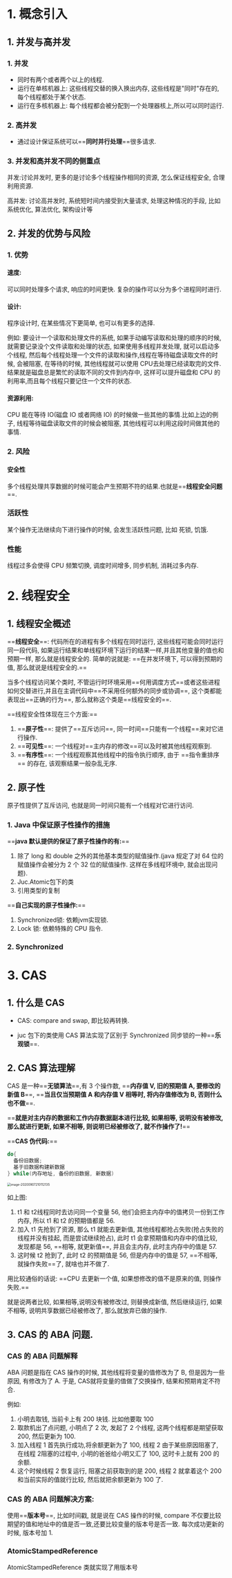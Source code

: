 # 1. 概念引入

## 1. 并发与高并发

### 1. 并发

- 同时有两个或者两个以上的线程.
- 运行在单核机器上: 这些线程交替的换入换出内存, 这些线程是"同时"存在的, 每个线程都处于某个状态.
- 运行在多核机器上: 每个线程都会被分配到一个处理器核上,所以可以同时运行.

### 2. 高并发

- 通过设计保证系统可以==**同时并行处理**==很多请求.



### 3. 并发和高并发不同的侧重点

并发:讨论并发时, 更多的是讨论多个线程操作相同的资源, 怎么保证线程安全, 合理利用资源.

高并发: 讨论高并发时, 系统短时间内接受到大量请求, 处理这种情况的手段, 比如系统优化, 算法优化, 架构设计等



## 2. 并发的优势与风险

### 1. 优势

#### 速度: 

可以同时处理多个请求, 响应的时间更快. 复杂的操作可以分为多个进程同时进行.

#### 设计:

程序设计时, 在某些情况下更简单, 也可以有更多的选择.

例如: 要设计一个读取和处理文件的系统, 如果手动编写读取和处理的顺序的时候, 就需要记录没个文件读取和处理的状态, 如果使用多线程并发处理, 就可以启动多个线程, 然后每个线程处理一个文件的读取和操作,线程在等待磁盘读取文件的时候, 会被阻塞, 在等待的时候, 其他线程就可以使用 CPU去处理已经读取完的文件. 结果就是磁盘总是繁忙的读取不同的文件到内存中, 这样可以提升磁盘和 CPU 的利用率,而且每个线程只要记住一个文件的状态.

#### 资源利用:

CPU 能在等待 IO(磁盘 IO 或者网络 IO) 的时候做一些其他的事情.比如上边的例子, 线程等待磁盘读取文件的时候会被阻塞, 其他线程可以利用这段时间做其他的事情.

### 2. 风险

#### 安全性

多个线程处理共享数据的时候可能会产生预期不符的结果.也就是==**线程安全问题**==.

### 活跃性

某个操作无法继续向下进行操作的时候, 会发生活跃性问题, 比如 死锁, 饥饿. 

### 性能

线程过多会使得 CPU 频繁切换, 调度时间增多, 同步机制, 消耗过多内存.



# 2. 线程安全

## 1. 线程安全概述

==**线程安全**==: 代码所在的进程有多个线程在同时运行, 这些线程可能会同时运行同一段代码, 如果运行结果和单线程环境下运行的结果一样,并且其他变量的值也和预期一样, 那么就是线程安全的. 简单的说就是: ==在并发环境下, 可以得到预期的值, 那么就说是线程安全的.==

当多个线程访问某个类时, 不管运行时环境采用==何用调度方式==或者这些进程如何交替进行,并且在主调代码中==不采用任何额外的同步或协调==, 这个类都能表现出==正确的行为==, 那么就称这个类是==线程安全的==.

==线程安全性体现在三个方面:==

1. ==**原子性**==: 提供了==互斥访问==, 同一时间==只能有一个线程==来对它进行操作.
2. ==**可见性**==: 一个线程对==主内存的修改==可以及时被其他线程观察到.
3. ==**有序性**==: 一个线程观察其他线程中的指令执行顺序, 由于 ==指令重排序== 的存在, 该观察结果一般杂乱无序.

## 2. 原子性

原子性提供了互斥访问, 也就是同一时间只能有一个线程对它进行访问.



### 1. Java 中保证原子性操作的措施

==**java 默认提供的保证了原子性操作的有:**==

1. 除了 long 和 double 之外的其他基本类型的赋值操作.(java 规定了对 64 位的赋值操作会被分为 2 个 32 位的赋值操作. 这样在多线程环境中, 就会出现问题).
2. Juc.Atomic包下的类
3. 引用类型的复制

==**自己实现的原子性操作:**==

1. Synchronized锁: 依赖jvm实现锁.
2. Lock 锁: 依赖特殊的 CPU 指令.



### 2. Synchronized



# 3. CAS

## 1. 什么是 CAS

- CAS: compare and swap, 即比较再转换.

- juc 包下的类使用 CAS 算法实现了区别于 Synchronized 同步锁的一种==**乐观锁**==. 

## 2. CAS 算法理解

CAS 是一种==**无锁算法**==,有 3 个操作数, ==**内存值 V, 旧的预期值 A, 要修改的新值 B**==, ==**当且仅当预期值 A 和内存值 V 相等时, 将内存值修改为 B, 否则什么也不做**==.



==**就是对主内存的数据和工作内存数据副本进行比较, 如果相等, 说明没有被修改, 那么就进行更新, 如果不相等, 则说明已经被修改了, 就不作操作了!**==



==**CAS 伪代码:**==

```java 
do{
  备份旧数据;
  基于旧数据构建新数据
} while(内存地址, 备份的旧数据, 新数据)
```

<img src="/Users/cy/develop/doc/local/picture/并发与高并发/image-20200907210112135.png" alt="image-20200907210112135" style="zoom:50%;" />

如上图:

1. t1 和 t2线程同时去访问同一个变量 56, 他们会把主内存中的值拷贝一份到工作内存, 所以 t1 和 t2 的预期值都是 56.
2. 加入 t1 先抢到了资源, 那么 t1 就能去更新值, 其他线程都抢占失败(抢占失败的线程并没有挂起, 而是尝试继续抢占), 此时 t1 会拿预期值和内存中的值比较, 发现都是 56, ==相等, 就更新值==, 并且会主内存, 此时主内存中的值是 57.
3. 这时候 t2 抢到了, 此时 t2 的预期值是 56, 但是内存中的值是 57, ==不相等, 就操作失败==了, 就啥也并不做了.

用比较通俗的话说: ==CPU 去更新一个值, 如果想修改的值不是原来的值, 则操作失败.==

就是说两者比较, 如果相等,说明没有被修改过, 则替换成新值, 然后继续运行, 如果不相等, 说明共享数据已经被修改了, 那么就放弃已做的操作.



## 3. CAS 的 ABA 问题.

### CAS 的 ABA 问题解释

ABA 问题是指在 CAS 操作的时候, 其他线程将变量的值修改为了 B, 但是因为一些原因, 有修改为了 A. 于是, CAS就将变量的值做了交换操作, 结果和预期肯定不符合.

例如:

1. 小明去取钱, 当前卡上有 200 块钱. 比如他要取 100
2. 取款机出了点问题, 小明点了 2 次, 发起了 2 个线程, 这两个线程都是期望获取 200, 然后更新为 100.
3. 加入线程 1 首先执行成功,将余额更新为了 100, 线程 2 由于某些原因阻塞了, 在线程 2阻塞的过程中, 小明的爸爸给小明又汇了 100, 这时卡上就有 200 的余额.
4. 这个时候线程 2 恢复运行, 阻塞之前获取到的是 200, 线程 2 就拿着这个 200和当前实际的值就行比较, 然后就把余额更新为 100 了.



### CAS 的 ABA 问题解决方案:

使用==**版本号**==, 比如时间戳, 就是说在 CAS 操作的时候, compare 不仅要比较期望的值和地址中的值是否一致,还要比较变量的版本号是否一致. 每次成功更新的时候, 版本号加 1.



### AtomicStampedReference

AtomicStampedReference 类就实现了用版本号